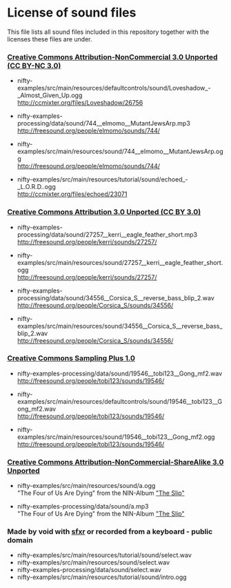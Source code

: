 # License of sound files

This file lists all sound files included in this repository together with the licenses these files are under.

### [Creative Commons Attribution-NonCommercial 3.0 Unported (CC BY-NC 3.0)](https://creativecommons.org/licenses/by-nc/3.0/)

- nifty-examples/src/main/resources/defaultcontrols/sound/Loveshadow_-_Almost_Given_Up.ogg<br>
  http://ccmixter.org/files/Loveshadow/26756

- nifty-examples-processing/data/sound/744__elmomo__MutantJewsArp.mp3<br>
  http://freesound.org/people/elmomo/sounds/744/

- nifty-examples/src/main/resources/sound/744__elmomo__MutantJewsArp.ogg<br>
  http://freesound.org/people/elmomo/sounds/744/

- nifty-examples/src/main/resources/tutorial/sound/echoed_-_L.O.R.D..ogg<br>
  http://ccmixter.org/files/echoed/23071

### [Creative Commons Attribution 3.0 Unported (CC BY 3.0)](https://creativecommons.org/licenses/by/3.0/)

- nifty-examples-processing/data/sound/27257__kerri__eagle_feather_short.mp3<br>
  http://freesound.org/people/kerri/sounds/27257/

- nifty-examples/src/main/resources/sound/27257__kerri__eagle_feather_short.ogg<br>
  http://freesound.org/people/kerri/sounds/27257/

- nifty-examples-processing/data/sound/34556__Corsica_S__reverse_bass_blip_2.wav<br>
  http://freesound.org/people/Corsica_S/sounds/34556/

- nifty-examples/src/main/resources/sound/34556__Corsica_S__reverse_bass_blip_2.wav<br>
  http://freesound.org/people/Corsica_S/sounds/34556/

### [Creative Commons Sampling Plus 1.0](https://creativecommons.org/licenses/sampling+/1.0/)

- nifty-examples-processing/data/sound/19546__tobi123__Gong_mf2.wav<br>
  http://freesound.org/people/tobi123/sounds/19546/

- nifty-examples/src/main/resources/defaultcontrols/sound/19546__tobi123__Gong_mf2.wav<br>
  http://freesound.org/people/tobi123/sounds/19546/

- nifty-examples/src/main/resources/sound/19546__tobi123__Gong_mf2.ogg<br>
  http://freesound.org/people/tobi123/sounds/19546/

### [Creative Commons Attribution-NonCommercial-ShareAlike 3.0 Unported](https://creativecommons.org/licenses/by-nc-sa/3.0/)

- nifty-examples/src/main/resources/sound/a.ogg<br>
  "The Four of Us Are Dying" from the NIN-Album ["The Slip"](https://en.wikipedia.org/wiki/The_Slip_(album))

- nifty-examples-processing/data/sound/a.mp3<br>
  "The Four of Us Are Dying" from the NIN-Album ["The Slip"](https://en.wikipedia.org/wiki/The_Slip_(album))

### Made by void with [sfxr](http://drpetter.se/project_sfxr.html) or recorded from a keyboard - public domain

- nifty-examples/src/main/resources/tutorial/sound/select.wav
- nifty-examples/src/main/resources/sound/select.wav
- nifty-examples-processing/data/sound/select.wav
- nifty-examples/src/main/resources/tutorial/sound/intro.ogg
